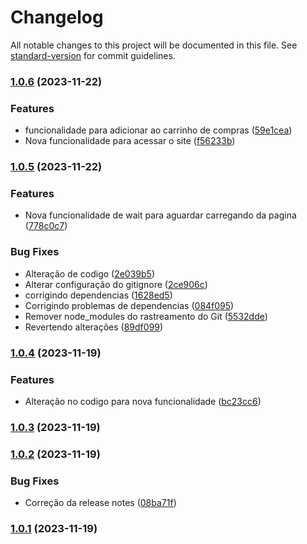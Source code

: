 # Changelog

All notable changes to this project will be documented in this file. See [standard-version](https://github.com/conventional-changelog/standard-version) for commit guidelines.

### [1.0.6](https://github.com/krolcm/seminario-devops-grupo-03/compare/v1.0.5...v1.0.6) (2023-11-22)


### Features

* funcionalidade para adicionar ao carrinho de compras ([59e1cea](https://github.com/krolcm/seminario-devops-grupo-03/commit/59e1cea62d1c309c04e1b5d577a7c0c40dfb16ec))
* Nova funcionalidade para acessar o site ([f56233b](https://github.com/krolcm/seminario-devops-grupo-03/commit/f56233b4431149b00afc9082eda76d4d3041f50b))

### [1.0.5](https://github.com/krolcm/seminario-devops-grupo-03/compare/v1.0.4...v1.0.5) (2023-11-22)


### Features

* Nova funcionalidade de wait para aguardar carregando da pagina ([778c0c7](https://github.com/krolcm/seminario-devops-grupo-03/commit/778c0c78169fc8def8e97f085406c162aa23d482))


### Bug Fixes

* Alteração de codigo ([2e039b5](https://github.com/krolcm/seminario-devops-grupo-03/commit/2e039b582e3a0aa2762b62d0213db07f2d399611))
* Alterar configuração do gitignore ([2ce906c](https://github.com/krolcm/seminario-devops-grupo-03/commit/2ce906c654fca8afdea6bd0b83947a8dcb1e437d))
* corrigindo dependencias ([1628ed5](https://github.com/krolcm/seminario-devops-grupo-03/commit/1628ed51c1c099df3cc7a8ad7ba709fea831a891))
* Corrigindo problemas de dependencias ([084f095](https://github.com/krolcm/seminario-devops-grupo-03/commit/084f0956d5d8f6a5b6882411971231a519125569))
* Remover node_modules do rastreamento do Git ([5532dde](https://github.com/krolcm/seminario-devops-grupo-03/commit/5532dde0eab8d3e274310d0d22796957ee25a546))
* Revertendo alterações ([89df099](https://github.com/krolcm/seminario-devops-grupo-03/commit/89df099f39609cb5a9fbdae7bf0f0df414ce1cf3))

### [1.0.4](https://github.com/krolcm/seminario-devops-grupo-03/compare/v1.0.3...v1.0.4) (2023-11-19)


### Features

* Alteração no codigo para nova funcionalidade ([bc23cc6](https://github.com/krolcm/seminario-devops-grupo-03/commit/bc23cc627550a545f98f59e6d82f83a74c27757f))

### [1.0.3](https://github.com/krolcm/seminario-devops-grupo-03/compare/v1.0.2...v1.0.3) (2023-11-19)

### [1.0.2](https://github.com/krolcm/seminario-devops-grupo-03/compare/v1.0.1...v1.0.2) (2023-11-19)


### Bug Fixes

* Correção da release notes ([08ba71f](https://github.com/krolcm/seminario-devops-grupo-03/commit/08ba71f509f34ad8185552f0c5ce8763b6b8773a))

### [1.0.1](https://github.com/krolcm/seminario-devops-grupo-03/compare/v1.0.0...v1.0.1) (2023-11-19)
